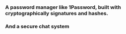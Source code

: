 ### A password manager like 1Password, built with cryptographically signatures and hashes.

### And a secure chat system
